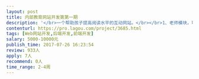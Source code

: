```yaml
---                
layout: post       
title: 内部教育网站开发第第一期           
description: '</br>一个帮助孩子提高阅读水平的互动网站。</br></br>1、老师模块，可以创建班级、管理班级、上传图书、管理题库等</br>2、学生模块，可以完成阅读、答题等。</br>3、有学生的班级家园。</br>3、有积分管理。</br></br>项目有详细的需求说明。</br>'     
contenturl: https://pro.lagou.com/project/3685.html      
tags: [Web网站开发,后端开发,前端开发]            
salary: 5000-10000元          
publish_time: 2017-07-26 16:23:54         
review: 933人                   
apply: 7人                   
recommend: 0人                   
time_range: 2-4周              
---                 
```

